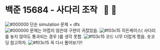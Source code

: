 # 백준 15684 - 사다리 조작 &nbsp; :red_circle: :large_blue_circle:
![#000000](https://placehold.it/15/000000/000000?text=+) 단순 simulation 문제 + dfs   
![#000000](https://placehold.it/15/000000/000000?text=+) 문제는 어렵지 않은데 구현이 귀찮았음.
![#f03c15](https://placehold.it/15/f03c15/000000?text=+) 히든케이스( 사다리를 놓지 않아도 통과되는 경우 )를 생각 못함.
![#f03c15](https://placehold.it/15/f03c15/000000?text=+) 코드 너무 더럽게 짰음. 숏코딩 참고하자.
![#f03c15](https://placehold.it/15/f03c15/000000?text=+) 꼭 다시 풀어보기!!
